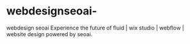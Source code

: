 # webdesignseoai-
webdesign seoai Experience the future of fluid | wix studio | webflow | website design powered by seoai.
